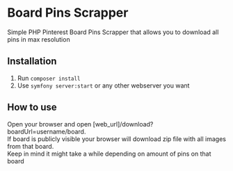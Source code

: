 # Board Pins Scrapper
Simple PHP Pinterest Board Pins Scrapper that allows you to download all pins in max resolution

## Installation
1. Run `composer install`
2. Use `symfony server:start` or any other webserver you want

## How to use
Open your browser and open [web_url]/download?boardUrl=username/board.  
If board is publicly visible your browser will download zip file with all images from that board.  
Keep in mind it might take a while depending on amount of pins on that board 

